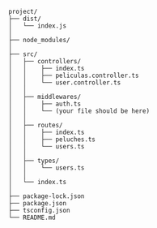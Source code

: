         project/
        ├── dist/
        │   └── index.js
        │
        ├── node_modules/
        │
        ├── src/
        │   ├── controllers/
        │   │    ├── index.ts
        │   │    ├── peliculas.controller.ts
        │   │    └── user.controller.ts
        │   │
        │   ├── middlewares/
        │   │    ├── auth.ts
        │   │    └── (your file should be here)
        │   │
        │   ├── routes/
        │   │    ├── index.ts
        │   │    ├── peluches.ts
        │   │    └── users.ts
        │   │
        │   ├── types/
        │   │    └── users.ts
        │   │
        │   └── index.ts
        │
        ├── package-lock.json
        ├── package.json
        ├── tsconfig.json
        └── README.md
